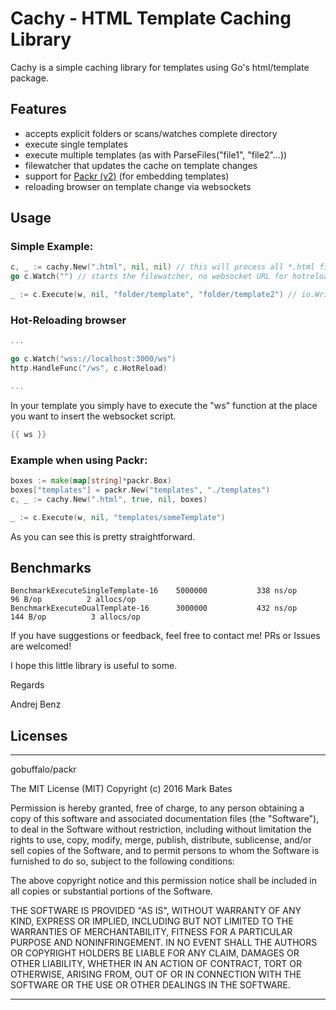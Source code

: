 # Cachy - HTML Template Caching Library

Cachy is a simple caching library for templates using Go's html/template package.

## Features
- accepts explicit folders or scans/watches complete directory
- execute single templates
- execute multiple templates (as with ParseFiles("file1", "file2"...))
- filewatcher that updates the cache on template changes
- support for [Packr (v2)](https://github.com/gobuffalo/packr/tree/master/v2) (for embedding templates)
- reloading browser on template change via websockets

## Usage

### Simple Example:

```go
c, _ := cachy.New(".html", nil, nil) // this will process all *.html files, no FuncMap, no Packr boxes.
go c.Watch("") // starts the filewatcher, no websocket URL for hotreloading defined

_ := c.Execute(w, nil, "folder/template", "folder/template2") // io.Writer, data, templates...
```

### Hot-Reloading browser

```go
...

go c.Watch("wss://localhost:3000/ws")
http.HandleFunc("/ws", c.HotReload)

...
```

In your template you simply have to execute the "ws" function at the place you want to insert the websocket script.

```go
{{ ws }}
```

### Example when using Packr:

```go
boxes := make(map[string]*packr.Box)
boxes["templates"] = packr.New("templates", "./templates")
c, _ := cachy.New(".html", true, nil, boxes)

_ := c.Execute(w, nil, "templates/someTemplate")
```

As you can see this is pretty straightforward.

## Benchmarks

```
BenchmarkExecuteSingleTemplate-16    5000000	       338 ns/op	      96 B/op	       2 allocs/op
BenchmarkExecuteDualTemplate-16    	 3000000	       432 ns/op	     144 B/op	       3 allocs/op
```

If you have suggestions or feedback, feel free to contact me! PRs or Issues are welcomed!

I hope this little library is useful to some.

Regards

Andrej Benz

## Licenses
--------------------------------------------------------------------------------

gobuffalo/packr

The MIT License (MIT)
Copyright (c) 2016 Mark Bates

Permission is hereby granted, free of charge, to any person obtaining a copy of this software and associated documentation files (the "Software"), to deal in the Software without restriction, including without limitation the rights to use, copy, modify, merge, publish, distribute, sublicense, and/or sell copies of the Software, and to permit persons to whom the Software is furnished to do so, subject to the following conditions:

The above copyright notice and this permission notice shall be included in all copies or substantial portions of the Software.

THE SOFTWARE IS PROVIDED "AS IS", WITHOUT WARRANTY OF ANY KIND, EXPRESS OR IMPLIED, INCLUDING BUT NOT LIMITED TO THE WARRANTIES OF MERCHANTABILITY, FITNESS FOR A PARTICULAR PURPOSE AND NONINFRINGEMENT. IN NO EVENT SHALL THE AUTHORS OR COPYRIGHT HOLDERS BE LIABLE FOR ANY CLAIM, DAMAGES OR OTHER LIABILITY, WHETHER IN AN ACTION OF CONTRACT, TORT OR OTHERWISE, ARISING FROM, OUT OF OR IN CONNECTION WITH THE SOFTWARE OR THE USE OR OTHER DEALINGS IN THE SOFTWARE.

---------------------------------------------------------------------------------